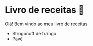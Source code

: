 # Livro de receitas :cake:

Olá! Bem vindo ao meu livro de receitas

- Strogonoff de frango
- Pavê

